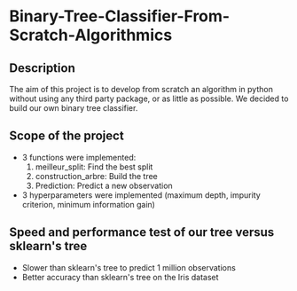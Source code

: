 # Binary-Tree-Classifier-From-Scratch-Algorithmics

## Description
The aim of this project is to develop from scratch an algorithm in python without using any third party package, or as little as possible. We decided to build our own binary tree classifier.

## Scope of the project
* 3 functions were implemented:
    1. meilleur_split: Find the best split
    2. construction_arbre: Build the tree
    3. Prediction: Predict a new observation
* 3 hyperparameters were implemented (maximum depth, impurity criterion, minimum information gain)

## Speed and performance test of our tree versus sklearn's tree
* Slower than sklearn's tree to predict 1 million observations
* Better accuracy than sklearn's tree on the Iris dataset
 
